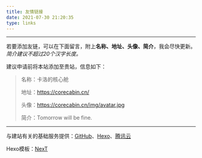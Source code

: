 ```yaml
---
title: 友情链接
date: 2021-07-30 21:20:35
type: links
---
```


---

若要添加友链，可以在下面留言，附上**名称、地址、头像、简介**，我会尽快更新。*简介建议不超过20个汉字长度。*

建议申请前将本站添加至贵站，信息如下：

> 名称：卡洛的核心舱
> 
> 地址：<https://corecabin.cn/>
> 
> 头像：<https://corecabin.cn/img/avatar.jpg>
> 
> 简介：Tomorrow will be fine.

---

与建站有关的基础服务提供：[GitHub](https://github.com/)、[Hexo](https://hexo.io/zh-cn/)、[腾讯云](https://cloud.tencent.com/)

Hexo模板：[NexT](https://github.com/theme-next/hexo-theme-next)

